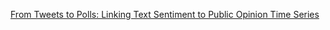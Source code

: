 [From Tweets to Polls: Linking Text Sentiment to Public Opinion Time Series](http://www.cs.cmu.edu/~nasmith/papers/oconnor+balasubramanyan+routledge+smith.icwsm10.pdf)
